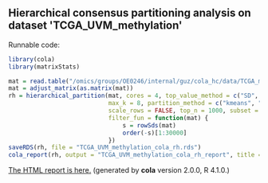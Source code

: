 
## Hierarchical consensus partitioning analysis on dataset 'TCGA_UVM_methylation'

Runnable code:

```r
library(cola)
library(matrixStats)

mat = read.table("/omics/groups/OE0246/internal/guz/cola_hc/data/TCGA_methylation/data/TCGA.UVM.sampleMap__HumanMethylation450.gz", header = TRUE, row.names = 1)
mat = adjust_matrix(as.matrix(mat))
rh = hierarchical_partition(mat, cores = 4, top_value_method = c("SD", "ATC"),
                            max_k = 8, partition_method = c("kmeans", "skmeans"),
                            scale_rows = FALSE, top_n = 1000, subset = 500, group_diff = 0.25, min_n_signatures = 1000,
                            filter_fun = function(mat) {
                                s = rowSds(mat)
                                order(-s)[1:30000]
                            })
saveRDS(rh, file = "TCGA_UVM_methylation_cola_rh.rds")
cola_report(rh, output = "TCGA_UVM_methylation_cola_rh_report", title = "cola Report for Hierarchical Partitioning - 'TCGA_UVM_methylation'")
```

[The HTML report is here.](https://cola-rh.github.io/TCGA_UVM_methylation/TCGA_UVM_methylation_cola_rh_report/cola_hc.html) (generated by __cola__ version 2.0.0, R 4.1.0.)

